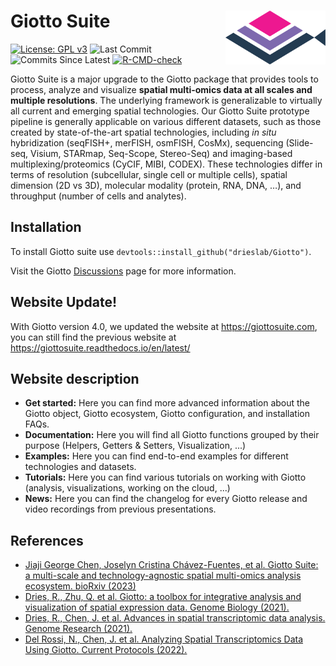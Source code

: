 
<!-- README.md is generated from README.Rmd. Please edit that file -->
<!-- This line is from RStudio -->

# Giotto Suite <img src="man/figures/GiottoLogo.png" align="right" alt="" width="160" />

<!-- badges: start -->

[![License: GPL
v3](https://img.shields.io/badge/License-GPLv3-blue.svg)](https://www.gnu.org/licenses/gpl-3.0)
![Last
Commit](https://badgen.net/github/last-commit/drieslab/Giotto/suite)
![Commits Since
Latest](https://img.shields.io/github/commits-since/drieslab/Giotto/latest/suite)
[![R-CMD-check](https://github.com/drieslab/Giotto/actions/workflows/main_check.yaml/badge.svg?branch=suite_modular)](https://github.com/drieslab/Giotto/actions/workflows/main_check.yaml)
<!-- badges: end -->

Giotto Suite is a major upgrade to the Giotto package that provides tools to process, analyze and visualize **spatial multi-omics data at all scales and multiple resolutions**. The underlying framework is generalizable to virtually all current and emerging spatial technologies. Our Giotto Suite prototype pipeline is generally applicable on various different datasets, such as those created by state-of-the-art spatial technologies, including *in situ* hybridization (seqFISH+, merFISH, osmFISH, CosMx), sequencing (Slide-seq, Visium, STARmap, Seq-Scope, Stereo-Seq) and imaging-based multiplexing/proteomics (CyCIF, MIBI, CODEX). These technologies differ in terms of resolution (subcellular, single cell or multiple cells), spatial dimension (2D vs 3D), molecular modality (protein, RNA, DNA, …), and throughput (number of cells and analytes).


## Installation

To install Giotto suite use
`devtools::install_github("drieslab/Giotto")`. 

Visit the Giotto [Discussions](https://github.com/drieslab/Giotto/discussions) page for more information.

## Website Update!

With Giotto version 4.0, we updated the website at https://giottosuite.com, you can still find the previous website at https://giottosuite.readthedocs.io/en/latest/

## Website description  

- **Get started:** Here you can find more advanced information about the Giotto object, Giotto ecosystem, Giotto configuration, and installation FAQs.
- **Documentation:** Here you will find all Giotto functions grouped by their purpose (Helpers, Getters & Setters, Visualization, ...)
- **Examples:** Here you can find end-to-end  examples for different technologies and datasets.
- **Tutorials:** Here you can find various tutorials on working with Giotto (analysis, visualizations, working on the cloud, ...)
- **News:** Here you can find the changelog for every Giotto release and video recordings from previous presentations. 


## References

- [Jiaji George Chen, Joselyn Cristina Chávez-Fuentes, et al. Giotto Suite: a multi-scale and technology-agnostic spatial multi-omics analysis ecosystem. bioRxiv (2023)](https://www.biorxiv.org/content/10.1101/2023.11.26.568752v1)
- [Dries, R., Zhu, Q. et al. Giotto: a toolbox for integrative analysis and visualization of spatial expression data. Genome Biology (2021).](https://genomebiology.biomedcentral.com/articles/10.1186/s13059-021-02286-2)
- [Dries, R., Chen, J. et al. Advances in spatial transcriptomic data analysis. Genome Research (2021).](https://genome.cshlp.org/content/31/10/1706.long)
- [Del Rossi, N., Chen, J. et al. Analyzing Spatial Transcriptomics Data Using Giotto. Current Protocols (2022).](https://currentprotocols.onlinelibrary.wiley.com/doi/abs/10.1002/cpz1.405)
